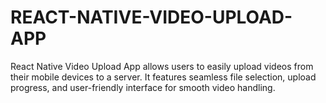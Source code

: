 # REACT-NATIVE-VIDEO-UPLOAD-APP
React Native Video Upload App allows users to easily upload videos from their mobile devices to a server. It features seamless file selection, upload progress, and user-friendly interface for smooth video handling.

